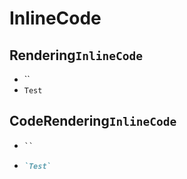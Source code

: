 # InlineCode
## Rendering`InlineCode`
- ``
- `Test`

## CodeRendering`InlineCode`
- ```md
  ``
  ```
- ```md
  `Test`
  ```


